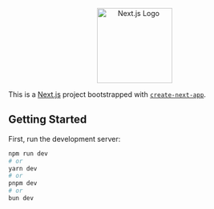 <p align="center">
  <img src="https://cdn.worldvectorlogo.com/logos/next-js.svg" alt="Next.js Logo" width="150">
</p>

This is a [Next.js](https://nextjs.org) project bootstrapped with [`create-next-app`](https://nextjs.org/docs/app/api-reference/cli/create-next-app).


## Getting Started

First, run the development server:

```bash
npm run dev
# or
yarn dev
# or
pnpm dev
# or
bun dev
```
